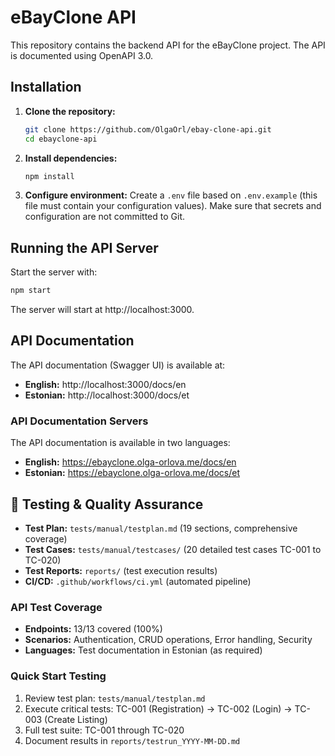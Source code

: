 # eBayClone API

This repository contains the backend API for the eBayClone project. The API is documented using OpenAPI 3.0.

## Installation

1. **Clone the repository:**
   ```bash
   git clone https://github.com/OlgaOrl/ebay-clone-api.git
   cd ebayclone-api
   ```

2. **Install dependencies:**
   ```bash
   npm install
   ```

3. **Configure environment:**
   Create a `.env` file based on `.env.example` (this file must contain your configuration values). Make sure that secrets and configuration are not committed to Git.

## Running the API Server

Start the server with:
```bash
npm start
```

The server will start at http://localhost:3000.

## API Documentation

The API documentation (Swagger UI) is available at:
- **English:** http://localhost:3000/docs/en
- **Estonian:** http://localhost:3000/docs/et

### API Documentation Servers
The API documentation is available in two languages:
- **English:** https://ebayclone.olga-orlova.me/docs/en
- **Estonian:** https://ebayclone.olga-orlova.me/docs/et

## 🧪 Testing & Quality Assurance

- **Test Plan:** `tests/manual/testplan.md` (19 sections, comprehensive coverage)
- **Test Cases:** `tests/manual/testcases/` (20 detailed test cases TC-001 to TC-020)
- **Test Reports:** `reports/` (test execution results)
- **CI/CD:** `.github/workflows/ci.yml` (automated pipeline)

### API Test Coverage
- **Endpoints:** 13/13 covered (100%)
- **Scenarios:** Authentication, CRUD operations, Error handling, Security
- **Languages:** Test documentation in Estonian (as required)

### Quick Start Testing
1. Review test plan: `tests/manual/testplan.md`
2. Execute critical tests: TC-001 (Registration) → TC-002 (Login) → TC-003 (Create Listing)
3. Full test suite: TC-001 through TC-020
4. Document results in `reports/testrun_YYYY-MM-DD.md`

